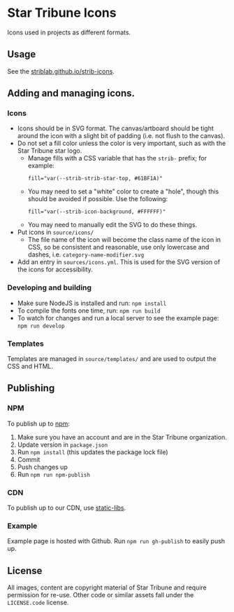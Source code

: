# Star Tribune Icons

Icons used in projects as different formats.

## Usage

See the [striblab.github.io/strib-icons](https://striblab.github.io/strib-icons/).

## Adding and managing icons.

### Icons

* Icons should be in SVG format. The canvas/artboard should be tight around the icon with a slight bit of padding (i.e. not flush to the canvas).
* Do not set a fill color unless the color is very important, such as with the Star Tribune star logo.
  * Manage fills with a CSS variable that has the `strib-` prefix; for example:
    ```
    fill="var(--strib-strib-star-top, #61BF1A)"
    ```
  * You may need to set a "white" color to create a "hole", though this should be avoided if possible. Use the following:
    ```
    fill="var(--strib-icon-background, #FFFFFF)"
    ```
  * You may need to manually edit the SVG to do these things.
* Put icons in `source/icons/`
  * The file name of the icon will become the class name of the icon in CSS, so be consistent and reasonable, use only lowercase and dashes, i.e. `category-name-modifier.svg`
* Add an entry in `sources/icons.yml`. This is used for the SVG version of the icons for accessibility.

### Developing and building

* Make sure NodeJS is installed and run: `npm install`
* To compile the fonts one time, run: `npm run build`
* To watch for changes and run a local server to see the example page: `npm run develop`

### Templates

Templates are managed in `source/templates/` and are used to output the CSS and HTML.

## Publishing

### NPM

To publish up to [npm](https://npm.org):

1.  Make sure you have an account and are in the Star Tribune organization.
1.  Update version in `package.json`
1.  Run `npm install` (this updates the package lock file)
1.  Commit
1.  Push changes up
1.  Run `npm run npm-publish`

### CDN

To publish up to our CDN, use [static-libs](https://github.com/striblab/static-libs).

### Example

Example page is hosted with Github. Run `npm run gh-publish` to easily push up.

## License

All images, content are copyright material of Star Tribune and require permission for re-use. Other code or similar assets fall under the `LICENSE.code` license.
